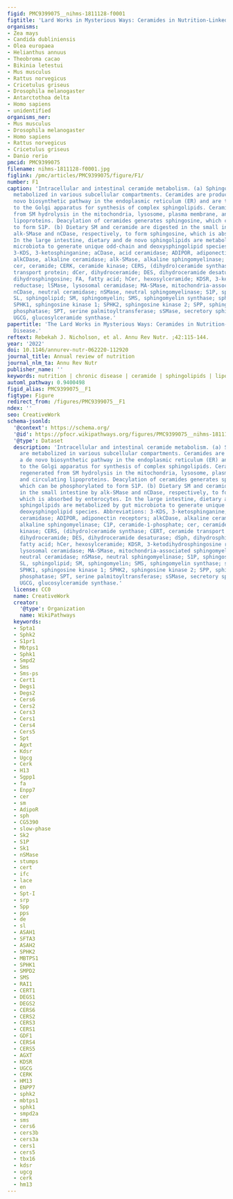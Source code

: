 ```yaml
---
figid: PMC9399075__nihms-1811128-f0001
figtitle: 'Lard Works in Mysterious Ways: Ceramides in Nutrition-Linked Chronic Disease'
organisms:
- Zea mays
- Candida dubliniensis
- Olea europaea
- Helianthus annuus
- Theobroma cacao
- Bikinia letestui
- Mus musculus
- Rattus norvegicus
- Cricetulus griseus
- Drosophila melanogaster
- Antarctothoa delta
- Homo sapiens
- unidentified
organisms_ner:
- Mus musculus
- Drosophila melanogaster
- Homo sapiens
- Rattus norvegicus
- Cricetulus griseus
- Danio rerio
pmcid: PMC9399075
filename: nihms-1811128-f0001.jpg
figlink: /pmc/articles/PMC9399075/figure/F1/
number: F1
caption: 'Intracellular and intestinal ceramide metabolism. (a) Sphingolipids are
  metabolized in various subcellular compartments. Ceramides are produced via a de
  novo biosynthetic pathway in the endoplasmic reticulum (ER) and are transported
  to the Golgi apparatus for synthesis of complex sphingolipids. Ceramide can be regenerated
  from SM hydrolysis in the mitochondria, lysosome, plasma membrane, and circulating
  lipoproteins. Deacylation of ceramides generates sphingosine, which can be phosphorylated
  to form S1P. (b) Dietary SM and ceramide are digested in the small intestine by
  alk-SMase and nCDase, respectively, to form sphingosine, which is absorbed by enterocytes.
  In the large intestine, dietary and de novo sphingolipids are metabolized by gut
  microbiota to generate unique odd-chain and deoxysphingolipid species. Abbreviations:
  3-KDS, 3-ketosphinganine; aCDase, acid ceramidase; ADIPOR, adiponectin receptors;
  alkCDase, alkaline ceramidase; alk-SMase, alkaline sphingomyelinase; C1P, ceramide-1-phosphate;
  cer, ceramide; CERK, ceramide kinase; CERS, (dihydro)ceramide synthase; CERT, ceramide
  transport protein; dCer, dihydroceramide; DES, dihydroceramide desaturase; dSph,
  dihydrosphingosine; FA, fatty acid; hCer, hexosylceramide; KDSR, 3-ketodihydrosphingosine
  reductase; lSMase, lysosomal ceramidase; MA-SMase, mitochondria-associated sphingomyelinase;
  nCDase, neutral ceramidase; nSMase, neutral sphingomyelinase; S1P, sphingosine-1-phosphate;
  SL, sphingolipid; SM, sphingomyelin; SMS, sphingomyelin synthase; sph, sphingosine;
  SPHK1, sphingosine kinase 1; SPHK2, sphingosine kinase 2; SPP, sphingosine-1-phosphate
  phosphatase; SPT, serine palmitoyltransferase; sSMase, secretory sphingomyelinase;
  UGCG, glucosylceramide synthase.'
papertitle: 'The Lard Works in Mysterious Ways: Ceramides in Nutrition-Linked Chronic
  Disease.'
reftext: Rebekah J. Nicholson, et al. Annu Rev Nutr. ;42:115-144.
year: '2022'
doi: 10.1146/annurev-nutr-062220-112920
journal_title: Annual review of nutrition
journal_nlm_ta: Annu Rev Nutr
publisher_name: ''
keywords: nutrition | chronic disease | ceramide | sphingolipids | lipotoxicity
automl_pathway: 0.9400498
figid_alias: PMC9399075__F1
figtype: Figure
redirect_from: /figures/PMC9399075__F1
ndex: ''
seo: CreativeWork
schema-jsonld:
  '@context': https://schema.org/
  '@id': https://pfocr.wikipathways.org/figures/PMC9399075__nihms-1811128-f0001.html
  '@type': Dataset
  description: 'Intracellular and intestinal ceramide metabolism. (a) Sphingolipids
    are metabolized in various subcellular compartments. Ceramides are produced via
    a de novo biosynthetic pathway in the endoplasmic reticulum (ER) and are transported
    to the Golgi apparatus for synthesis of complex sphingolipids. Ceramide can be
    regenerated from SM hydrolysis in the mitochondria, lysosome, plasma membrane,
    and circulating lipoproteins. Deacylation of ceramides generates sphingosine,
    which can be phosphorylated to form S1P. (b) Dietary SM and ceramide are digested
    in the small intestine by alk-SMase and nCDase, respectively, to form sphingosine,
    which is absorbed by enterocytes. In the large intestine, dietary and de novo
    sphingolipids are metabolized by gut microbiota to generate unique odd-chain and
    deoxysphingolipid species. Abbreviations: 3-KDS, 3-ketosphinganine; aCDase, acid
    ceramidase; ADIPOR, adiponectin receptors; alkCDase, alkaline ceramidase; alk-SMase,
    alkaline sphingomyelinase; C1P, ceramide-1-phosphate; cer, ceramide; CERK, ceramide
    kinase; CERS, (dihydro)ceramide synthase; CERT, ceramide transport protein; dCer,
    dihydroceramide; DES, dihydroceramide desaturase; dSph, dihydrosphingosine; FA,
    fatty acid; hCer, hexosylceramide; KDSR, 3-ketodihydrosphingosine reductase; lSMase,
    lysosomal ceramidase; MA-SMase, mitochondria-associated sphingomyelinase; nCDase,
    neutral ceramidase; nSMase, neutral sphingomyelinase; S1P, sphingosine-1-phosphate;
    SL, sphingolipid; SM, sphingomyelin; SMS, sphingomyelin synthase; sph, sphingosine;
    SPHK1, sphingosine kinase 1; SPHK2, sphingosine kinase 2; SPP, sphingosine-1-phosphate
    phosphatase; SPT, serine palmitoyltransferase; sSMase, secretory sphingomyelinase;
    UGCG, glucosylceramide synthase.'
  license: CC0
  name: CreativeWork
  creator:
    '@type': Organization
    name: WikiPathways
  keywords:
  - Spta1
  - Sphk2
  - S1pr1
  - Mbtps1
  - Sphk1
  - Smpd2
  - Sms
  - Sms-ps
  - Cert1
  - Degs1
  - Degs2
  - Cers6
  - Cers2
  - Cers3
  - Cers1
  - Cers4
  - Cers5
  - Spt
  - Agxt
  - Kdsr
  - Ugcg
  - Cerk
  - H13
  - Sgpp1
  - fa
  - Enpp7
  - cer
  - sm
  - AdipoR
  - sph
  - CG5390
  - slow-phase
  - Sk2
  - S1P
  - Sk1
  - nSMase
  - stumps
  - cert
  - ifc
  - lace
  - en
  - Spt-I
  - srp
  - Spp
  - pps
  - de
  - sl
  - ASAH1
  - SFTA3
  - ASAH2
  - SPHK2
  - MBTPS1
  - SPHK1
  - SMPD2
  - SMS
  - RAI1
  - CERT1
  - DEGS1
  - DEGS2
  - CERS6
  - CERS2
  - CERS3
  - CERS1
  - GDF1
  - CERS4
  - CERS5
  - AGXT
  - KDSR
  - UGCG
  - CERK
  - HM13
  - ENPP7
  - sphk2
  - mbtps1
  - sphk1
  - smpd2a
  - sms
  - cers6
  - cers3b
  - cers3a
  - cers1
  - cers5
  - tbx16
  - kdsr
  - ugcg
  - cerk
  - hm13
---
```

